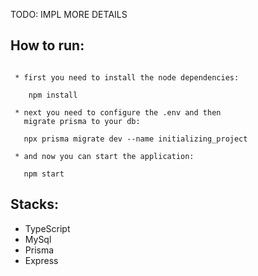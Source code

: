 TODO:
    IMPL MORE DETAILS

## How to run:

```

 * first you need to install the node dependencies:
    
    npm install

 * next you need to configure the .env and then 
   migrate prisma to your db:

   npx prisma migrate dev --name initializing_project

 * and now you can start the application:
    
   npm start

```

## Stacks:
  - TypeScript
  - MySql
  - Prisma
  - Express
